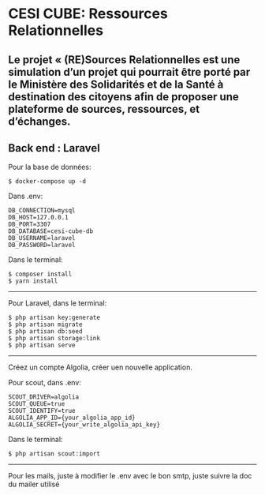 # CESI CUBE: Ressources Relationnelles

Le projet « (RE)Sources Relationnelles est une simulation d’un projet qui pourrait être porté par le Ministère des
Solidarités et de la Santé à destination des citoyens afin de proposer une plateforme de sources, ressources, et
d’échanges.
-----------
## Back end : Laravel

Pour la base de données:

```
$ docker-compose up -d
```

Dans .env:
```
DB_CONNECTION=mysql
DB_HOST=127.0.0.1
DB_PORT=3307
DB_DATABASE=cesi-cube-db
DB_USERNAME=laravel
DB_PASSWORD=laravel
```

Dans le terminal:
```
$ composer install
$ yarn install
```
-----------

Pour Laravel, dans le terminal:

```
$ php artisan key:generate
$ php artisan migrate
$ php artisan db:seed
$ php artisan storage:link
$ php artisan serve
```
-----------

Créez un compte Algolia, créer uen nouvelle application.

Pour scout, dans .env:

```
SCOUT_DRIVER=algolia
SCOUT_QUEUE=true
SCOUT_IDENTIFY=true
ALGOLIA_APP_ID={your_algolia_app_id}
ALGOLIA_SECRET={your_write_algolia_api_key}
```

Dans le terminal:
```
$ php artisan scout:import
```
-----------

Pour les mails, juste à modifier le .env avec le bon smtp, 
juste suivre la doc du mailer utilisé
